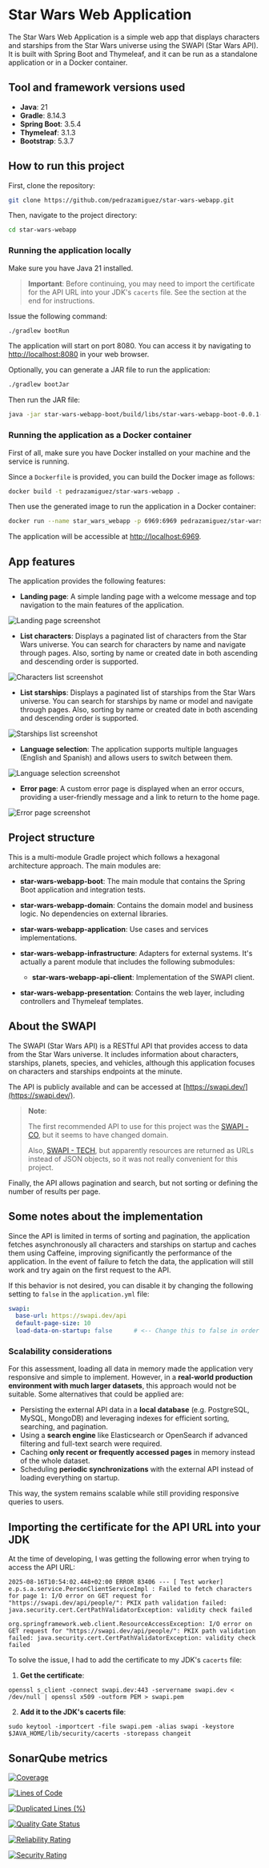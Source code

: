 # Star Wars Web Application

The Star Wars Web Application is a simple web app that displays characters and starships from the Star Wars universe
using the SWAPI (Star Wars API). It is built with Spring Boot and Thymeleaf, and it can be run as a standalone
application or in a Docker container.

## Tool and framework versions used

- **Java**: 21
- **Gradle**: 8.14.3
- **Spring Boot**: 3.5.4
- **Thymeleaf**: 3.1.3
- **Bootstrap**: 5.3.7

## How to run this project

First, clone the repository:

```bash
git clone https://github.com/pedrazamiguez/star-wars-webapp.git
```

Then, navigate to the project directory:

```bash
cd star-wars-webapp
```

### Running the application locally

Make sure you have Java 21 installed.

> **Important**: Before continuing, you may need to import the certificate for the API URL into your JDK's `cacerts`
> file.
> See the section at the end for instructions.

Issue the following command:

```bash
./gradlew bootRun
```

The application will start on port 8080. You can access it by navigating
to [http://localhost:8080](http://localhost:8080) in your web browser.

Optionally, you can generate a JAR file to run the application:

```bash
./gradlew bootJar
```

Then run the JAR file:

```bash
java -jar star-wars-webapp-boot/build/libs/star-wars-webapp-boot-0.0.1-SNAPSHOT.jar
```

### Running the application as a Docker container

First of all, make sure you have Docker installed on your machine and the service is running.

Since a `Dockerfile` is provided, you can build the Docker image as follows:

```bash
docker build -t pedrazamiguez/star-wars-webapp .
```

Then use the generated image to run the application in a Docker container:

```bash
docker run --name star_wars_webapp -p 6969:6969 pedrazamiguez/star-wars-webapp
```

The application will be accessible at [http://localhost:6969](http://localhost:6969).

## App features

The application provides the following features:

- **Landing page**: A simple landing page with a welcome message and top navigation to the main features of the
  application.

![Landing page screenshot](assets/images/welcome_page.png)

- **List characters**: Displays a paginated list of characters from the Star Wars universe. You can search for
  characters
  by name and navigate through pages. Also, sorting by name or created date in both ascending and descending order is
  supported.

![Characters list screenshot](assets/images/list_characters.png)

- **List starships**: Displays a paginated list of starships from the Star Wars universe. You can search for starships
  by name or model and navigate through pages. Also, sorting by name or created date in both ascending and descending
  order is supported.

![Starships list screenshot](assets/images/list_starships.png)

- **Language selection**: The application supports multiple languages (English and Spanish) and allows users to switch
  between them.

![Language selection screenshot](assets/images/language_selection.png)

- **Error page**: A custom error page is displayed when an error occurs, providing a user-friendly message and a link to
  return to the home page.

![Error page screenshot](assets/images/error_page.png)

## Project structure

This is a multi-module Gradle project which follows a hexagonal architecture approach. The main modules are:

- **star-wars-webapp-boot**: The main module that contains the Spring Boot application and integration tests.

- **star-wars-webapp-domain**: Contains the domain model and business logic. No dependencies on external libraries.

- **star-wars-webapp-application**: Use cases and services implementations.

- **star-wars-webapp-infrastructure**: Adapters for external systems. It's actually a parent module that includes the
  following submodules:

    - **star-wars-webapp-api-client**: Implementation of the SWAPI client.

- **star-wars-webapp-presentation**: Contains the web layer, including controllers and Thymeleaf templates.

## About the SWAPI

The SWAPI (Star Wars API) is a RESTful API that provides access to data from the Star Wars universe. It includes
information about characters, starships, planets, species, and vehicles, although this application focuses on characters
and starships endpoints at the minute.

The API is publicly available and can be accessed at [https://swapi.dev/](https://swapi.dev/).

> **Note**:
>
> The first recommended API to use for this project was the [SWAPI - CO](https://swapi.co/), but it seems to have
> changed domain.
>
> Also, [SWAPI - TECH](https://swapi.tech/), but apparently resources are returned as URLs instead of JSON
> objects, so it was not really convenient for this project.

Finally, the API allows pagination and search, but not sorting or defining the number of results per page.

## Some notes about the implementation

Since the API is limited in terms of sorting and pagination, the application fetches asynchronously all characters and
starships on startup and caches them using Caffeine, improving significantly the performance of the application. In the
event of failure to fetch the data, the application will still work and try again on the first request to the API.

If this behavior is not desired, you can disable it by changing the following setting to `false` in the
`application.yml` file:

```yaml
swapi:
  base-url: https://swapi.dev/api
  default-page-size: 10
  load-data-on-startup: false      # <-- Change this to false in order to disable loading data on startup
```

### Scalability considerations

For this assessment, loading all data in memory made the application very responsive and simple to implement.
However, in a **real-world production environment with much larger datasets**, this approach would not be suitable.
Some alternatives that could be applied are:

- Persisting the external API data in a **local database** (e.g. PostgreSQL, MySQL, MongoDB) and leveraging indexes for efficient sorting, searching, and pagination.
- Using a **search engine** like Elasticsearch or OpenSearch if advanced filtering and full-text search were required.
- Caching **only recent or frequently accessed pages** in memory instead of the whole dataset.
- Scheduling **periodic synchronizations** with the external API instead of loading everything on startup.

This way, the system remains scalable while still providing responsive queries to users.

## Importing the certificate for the API URL into your JDK

At the time of developing, I was getting the following error when trying to access the API URL:

```
2025-08-16T10:54:02.448+02:00 ERROR 83406 --- [ Test worker] e.p.s.a.service.PersonClientServiceImpl : Failed to fetch characters for page 1: I/O error on GET request for "https://swapi.dev/api/people/": PKIX path validation failed: java.security.cert.CertPathValidatorException: validity check failed

org.springframework.web.client.ResourceAccessException: I/O error on GET request for "https://swapi.dev/api/people/": PKIX path validation failed: java.security.cert.CertPathValidatorException: validity check failed
```

To solve the issue, I had to add the certificate to my JDK's `cacerts` file:

1. **Get the certificate**:

```
openssl s_client -connect swapi.dev:443 -servername swapi.dev < /dev/null | openssl x509 -outform PEM > swapi.pem
```

2. **Add it to the JDK's cacerts file**:

```
sudo keytool -importcert -file swapi.pem -alias swapi -keystore $JAVA_HOME/lib/security/cacerts -storepass changeit
```

## SonarQube metrics

[![Coverage](https://cantalobos.mooo.com/api/project_badges/measure?project=Star-Wars-WebApp&metric=coverage&token=sqb_4599abf8984445d1d05ce29b7568676aa0f691f3)](https://cantalobos.mooo.com/dashboard?id=Star-Wars-WebApp)

[![Lines of Code](https://cantalobos.mooo.com/api/project_badges/measure?project=Star-Wars-WebApp&metric=ncloc&token=sqb_4599abf8984445d1d05ce29b7568676aa0f691f3)](https://cantalobos.mooo.com/dashboard?id=Star-Wars-WebApp)

[![Duplicated Lines (%)](https://cantalobos.mooo.com/api/project_badges/measure?project=Star-Wars-WebApp&metric=duplicated_lines_density&token=sqb_4599abf8984445d1d05ce29b7568676aa0f691f3)](https://cantalobos.mooo.com/dashboard?id=Star-Wars-WebApp)

[![Quality Gate Status](https://cantalobos.mooo.com/api/project_badges/measure?project=Star-Wars-WebApp&metric=alert_status&token=sqb_4599abf8984445d1d05ce29b7568676aa0f691f3)](https://cantalobos.mooo.com/dashboard?id=Star-Wars-WebApp)

[![Reliability Rating](https://cantalobos.mooo.com/api/project_badges/measure?project=Star-Wars-WebApp&metric=reliability_rating&token=sqb_4599abf8984445d1d05ce29b7568676aa0f691f3)](https://cantalobos.mooo.com/dashboard?id=Star-Wars-WebApp)

[![Security Rating](https://cantalobos.mooo.com/api/project_badges/measure?project=Star-Wars-WebApp&metric=security_rating&token=sqb_4599abf8984445d1d05ce29b7568676aa0f691f3)](https://cantalobos.mooo.com/dashboard?id=Star-Wars-WebApp)


